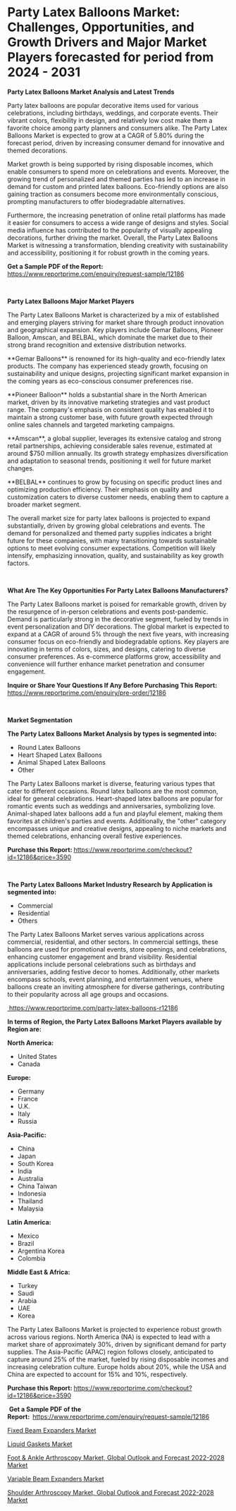 <p><h1>Party Latex Balloons Market: Challenges, Opportunities, and Growth Drivers and Major Market Players forecasted for period from 2024 - 2031</h1></p><p><strong>Party Latex Balloons Market Analysis and Latest Trends</strong></p>
<p><p>Party latex balloons are popular decorative items used for various celebrations, including birthdays, weddings, and corporate events. Their vibrant colors, flexibility in design, and relatively low cost make them a favorite choice among party planners and consumers alike. The Party Latex Balloons Market is expected to grow at a CAGR of 5.80% during the forecast period, driven by increasing consumer demand for innovative and themed decorations.</p><p>Market growth is being supported by rising disposable incomes, which enable consumers to spend more on celebrations and events. Moreover, the growing trend of personalized and themed parties has led to an increase in demand for custom and printed latex balloons. Eco-friendly options are also gaining traction as consumers become more environmentally conscious, prompting manufacturers to offer biodegradable alternatives.</p><p>Furthermore, the increasing penetration of online retail platforms has made it easier for consumers to access a wide range of designs and styles. Social media influence has contributed to the popularity of visually appealing decorations, further driving the market. Overall, the Party Latex Balloons Market is witnessing a transformation, blending creativity with sustainability and accessibility, positioning it for robust growth in the coming years.</p></p>
<p><strong>Get a Sample PDF of the Report:&nbsp;</strong> <a href="https://www.reportprime.com/enquiry/request-sample/12186">https://www.reportprime.com/enquiry/request-sample/12186</a></p>
<p>&nbsp;</p>
<p><strong>Party Latex Balloons Major Market Players</strong></p>
<p><p>The Party Latex Balloons Market is characterized by a mix of established and emerging players striving for market share through product innovation and geographical expansion. Key players include Gemar Balloons, Pioneer Balloon, Amscan, and BELBAL, which dominate the market due to their strong brand recognition and extensive distribution networks.</p><p>**Gemar Balloons** is renowned for its high-quality and eco-friendly latex products. The company has experienced steady growth, focusing on sustainability and unique designs, projecting significant market expansion in the coming years as eco-conscious consumer preferences rise.</p><p>**Pioneer Balloon** holds a substantial share in the North American market, driven by its innovative marketing strategies and vast product range. The company's emphasis on consistent quality has enabled it to maintain a strong customer base, with future growth expected through online sales channels and targeted marketing campaigns.</p><p>**Amscan**, a global supplier, leverages its extensive catalog and strong retail partnerships, achieving considerable sales revenue, estimated at around $750 million annually. Its growth strategy emphasizes diversification and adaptation to seasonal trends, positioning it well for future market changes.</p><p>**BELBAL** continues to grow by focusing on specific product lines and optimizing production efficiency. Their emphasis on quality and customization caters to diverse customer needs, enabling them to capture a broader market segment.</p><p>The overall market size for party latex balloons is projected to expand substantially, driven by growing global celebrations and events. The demand for personalized and themed party supplies indicates a bright future for these companies, with many transitioning towards sustainable options to meet evolving consumer expectations. Competition will likely intensify, emphasizing innovation, quality, and sustainability as key growth factors.</p></p>
<p>&nbsp;</p>
<p><strong>What Are The Key Opportunities For Party Latex Balloons Manufacturers?</strong></p>
<p><p>The Party Latex Balloons market is poised for remarkable growth, driven by the resurgence of in-person celebrations and events post-pandemic. Demand is particularly strong in the decorative segment, fueled by trends in event personalization and DIY decorations. The global market is expected to expand at a CAGR of around 5% through the next five years, with increasing consumer focus on eco-friendly and biodegradable options. Key players are innovating in terms of colors, sizes, and designs, catering to diverse consumer preferences. As e-commerce platforms grow, accessibility and convenience will further enhance market penetration and consumer engagement.</p></p>
<p><strong>Inquire or Share Your Questions If Any Before Purchasing This Report:</strong> <a href="https://www.reportprime.com/enquiry/pre-order/12186">https://www.reportprime.com/enquiry/pre-order/12186</a></p>
<p>&nbsp;</p>
<p><strong>Market Segmentation</strong></p>
<p><strong>The Party Latex Balloons Market Analysis by types is segmented into:</strong></p>
<p><ul><li>Round Latex Balloons</li><li>Heart Shaped Latex Balloons</li><li>Animal Shaped Latex Balloons</li><li>Other</li></ul></p>
<p><p>The Party Latex Balloons market is diverse, featuring various types that cater to different occasions. Round latex balloons are the most common, ideal for general celebrations. Heart-shaped latex balloons are popular for romantic events such as weddings and anniversaries, symbolizing love. Animal-shaped latex balloons add a fun and playful element, making them favorites at children's parties and events. Additionally, the "other" category encompasses unique and creative designs, appealing to niche markets and themed celebrations, enhancing overall festive experiences.</p></p>
<p><strong>Purchase this Report:&nbsp;</strong><a href="https://www.reportprime.com/checkout?id=12186&price=3590">https://www.reportprime.com/checkout?id=12186&price=3590</a></p>
<p>&nbsp;</p>
<p><strong>The Party Latex Balloons Market Industry Research by Application is segmented into:</strong></p>
<p><ul><li>Commercial</li><li>Residential</li><li>Others</li></ul></p>
<p><p>The Party Latex Balloons Market serves various applications across commercial, residential, and other sectors. In commercial settings, these balloons are used for promotional events, store openings, and celebrations, enhancing customer engagement and brand visibility. Residential applications include personal celebrations such as birthdays and anniversaries, adding festive decor to homes. Additionally, other markets encompass schools, event planning, and entertainment venues, where balloons create an inviting atmosphere for diverse gatherings, contributing to their popularity across all age groups and occasions.</p></p>
<p><a href="https://www.reportprime.com/party-latex-balloons-r12186">&nbsp;https://www.reportprime.com/party-latex-balloons-r12186</a></p>
<p><strong>In terms of Region, the Party Latex Balloons Market Players available by Region are:</strong></p>
<p>
    <p> <strong> North America: </strong>
        <ul>
            <li>United States</li>
            <li>Canada</li>
        </ul>
        </p> 
    <p> <strong> Europe: </strong>
        <ul>
            <li>Germany</li>
            <li>France</li>
            <li>U.K.</li>
            <li>Italy</li>
            <li>Russia</li>
        </ul>
        </p> 
    <p> <strong> Asia-Pacific: </strong>
        <ul>
            <li>China</li>
            <li>Japan</li>
            <li>South Korea</li>
            <li>India</li>
            <li>Australia</li>
            <li>China Taiwan</li>
            <li>Indonesia</li>
            <li>Thailand</li>
            <li>Malaysia</li>
        </ul>
        </p> 
    <p> <strong> Latin America: </strong>
        <ul>
            <li>Mexico</li>
            <li>Brazil</li>
            <li>Argentina Korea</li>
            <li>Colombia</li>
        </ul>
        </p> 
    <p> <strong> Middle East & Africa: </strong>
        <ul>
            <li>Turkey</li>
            <li>Saudi</li>
            <li>Arabia</li>
            <li>UAE</li>
            <li>Korea</li>
        </ul>
    </p>
    </p>
<p><p>The Party Latex Balloons Market is projected to experience robust growth across various regions. North America (NA) is expected to lead with a market share of approximately 30%, driven by significant demand for party supplies. The Asia-Pacific (APAC) region follows closely, anticipated to capture around 25% of the market, fueled by rising disposable incomes and increasing celebration culture. Europe holds about 20%, while the USA and China are expected to account for 15% and 10%, respectively.</p></p>
<p><strong>Purchase this Report: </strong><a href="https://www.reportprime.com/checkout?id=12186&price=3590">https://www.reportprime.com/checkout?id=12186&price=3590</a></p>
<p>&nbsp;<strong>Get a Sample PDF of the Report:&nbsp;&nbsp;</strong><a href="https://www.reportprime.com/enquiry/request-sample/12186">https://www.reportprime.com/enquiry/request-sample/12186</a></p>
<p><strong></strong></p>
<p><p><a href="https://issuu.com/reportprime-2/docs/fixed-beam-expanders-market-size-20_8e5b75c51759dc">Fixed Beam Expanders Market</a></p><p><a href="https://medium.com/@foyazahmed1999_69116/navigating-the-global-liquid-gaskets-market-from-trends-to-strategy-for-period-from-2024-to-2031-32e3322d035d">Liquid Gaskets Market</a></p><p><a href="https://www.linkedin.com/pulse/foot-ankle-arthroscopy-market-global-outlook-forecast-2022-2028-3saif?trackingId=a7jg7y4vScy2nRA%2Bty61Cg%3D%3D">Foot & Ankle Arthroscopy Market, Global Outlook and Forecast 2022-2028 Market</a></p><p><a href="https://issuu.com/reportprime-2/docs/variable-beam-expanders-market-size_fa67f565f9517d">Variable Beam Expanders Market</a></p><p><a href="https://www.linkedin.com/pulse/global-shoulder-arthroscopy-market-outlook-forecast-2022-2028-4vrgf?trackingId=%2Fjpmtb6uSn6kYw8893J9SQ%3D%3D">Shoulder Arthroscopy Market, Global Outlook and Forecast 2022-2028 Market</a></p></p>